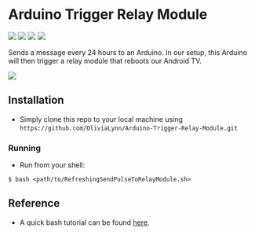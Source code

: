 # Arduino Trigger Relay Module
 <img src="https://img.shields.io/badge/python-2.7-blue"> <img src="https://img.shields.io/badge/platform-linux-blue"> <img src="https://img.shields.io/badge/maintained%3F-no-red" /> <img src="https://img.shields.io/github/issues/OliviaLynn/Arduino-Trigger-Relay-Module" /> 

Sends a message every 24 hours to an Arduino. In our setup, this Arduino will then trigger a relay module that reboots our Android TV.

<img src="https://i.imgur.com/LRLMh5H.png" />

## Installation

- Simply clone this repo to your local machine using `https://github.com/OliviaLynn/Arduino-Trigger-Relay-Module.git`

### Running
- Run from your shell:
```shell
$ bash <path/to/RefreshingSendPulseToRelayModule.sh>
```


## Reference
- A quick bash tutorial can be found [here](tldp.org/HOWTO/Bash-Prog-Intro-HOWTO.html).
